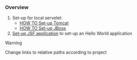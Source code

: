 ### Overview
1. Set-up for local servelet:
   - [HOW TO Set-up Tomcat](obsidian://open?vault=obsidian_thee_grey&file=Set-up%20Tomcat)
   - [HOW TO Set-up JBoss](obsidian://open?vault=obsidian_thee_grey&file=Set-up%20JBoss)
1.  [Set-up JSF application](https://www.tutorialspoint.com/jsf/jsf_first_application.htm) to set-up an Hello World application



>[!warning]
>Change links to relative paths according to project